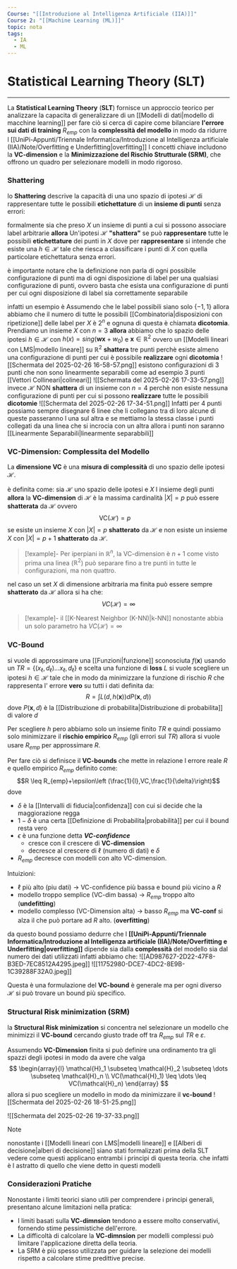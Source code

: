 ```yaml
---
Course: "[[Introduzione al Intelligenza Artificiale (IIA)]]"
Course 2: "[[Machine Learning (ML)]]"
topic: nota
tags:
  - IA
  - ML
---
```


# Statistical Learning Theory (SLT)
---
La __Statistical Learning Theory__ (__SLT__) fornisce un approccio teorico per analizzare la capacita di generalizzare di un [[Modelli di dati|modello di macchine learning]] per fare ciò  si cerca di capire come bilanciare __l'errore sui dati di training__ $R_{emp}$ con la __complessità del modello__ in modo da ridurre l [[UniPi-Appunti/Triennale Informatica/Introduzione al Intelligenza artificiale (IIA)/Note/Overfitting e Underfitting|overfitting]]
I concetti chiave includono la __VC-dimension__ e la __Minimizzazione del Rischio Strutturale (SRM)__, che offrono un quadro per selezionare modelli in modo rigoroso.


### Shattering
lo __Shattering__ descrive la capacità di una uno spazio di ipotesi $\mathcal{H}$ di rappresentare tutte le possibili __etichettature__ di un __insieme di punti__ senza errori:

formalmente sia che preso $X$ un insieme di punti a cui si possono associare label arbitrarie 
__allora__ Un'ipotesi $\mathcal{H}$ __"shattera"__ se può __rappresentare__ tutte le possibili __etichettature__ dei punti in $X$
dove per __rappresentare__ si intende che esiste una $h \in \mathcal{H}$ tale che riesca a classificare i punti di $X$ con quella particolare etichettatura senza errori.

è importante notare che la definizione non parla di ogni possibile configurazione di punti ma di ogni disposizione di label per una qualsiasi configurazione di punti, ovvero basta che esista una configurazione di punti per cui ogni disposizione di label sia correttamente separabile  

infatti un esempio è 
Assumendo che le label possibili siano solo $\{-1,1\}$ allora abbiamo che il numero di tutte le possibili [[Combinatoria|disposizioni con ripetizione]] delle label per $X$ è $2^n$ e ognuna di questa è chiamata __dicotomia__.
Prendiamo un insieme $X$ con $n=3$ __allora__ abbiamo che lo spazio delle ipotesi $h \in \mathcal{H}$ con $h(x) = sing(\mathbf{wx}+w_0)$ e $\mathbf{x} \in  \mathbb{R}^2$ ovvero un [[Modelli lineari con LMS|modello lineare]] su  $\mathbb{R}^2$ __shattera__ tre punti perchè esiste almeno una configurazione di punti per cui è possibile __realizzare__ ogni __dicotomia__
![[Schermata del 2025-02-26 16-58-57.png]]
 esistono configurazioni di $3$ punti che non sono linearmente separabili come ad esempio 3 punti [[Vettori Collineari|colineari]]
![[Schermata del 2025-02-26 17-33-57.png]]
invece $\mathcal{H}$ NON __shattera__ di  un insieme con $n=4$ perchè non esiste nessuna configurazione di punti per cui si possono __realizzare__ tutte le possibili __dicotomie__
![[Schermata del 2025-02-26 17-34-51.png]]
Infatti per $4$ punti possiamo sempre disegnare $6$ linee che li collegano tra di loro alcune di queste passeranno l una sul altra e se mettiamo la stessa classe i punti collegati da una linea che si incrocia con un altra allora i punti non saranno [[Linearmente Separabili|linearmente separabbili]]


### VC-Dimension: Complessita del Modello
La __dimensione VC__ è una __misura di complessità__ di uno spazio delle ipotesi $\mathcal{H}$. 

è definita come:
sia $\mathcal{H}$ uno spazio delle ipotesi e $X$ l insieme degli punti 
__allora__ la __VC-dimension__ di $\mathcal{H}$ è la massima cardinalità $|X| = p$ può essere __shatterata__ da $\mathcal{H}$ ovvero $$ \text{VC}(\mathcal{H}) = p \quad $$ se esiste un insieme $X$ con  $|X| = p$  __shatterato__ da $\mathcal{H}$ e non esiste un insieme $X$ con  $|X|=p+1$ __shatterato__ da $\mathcal{H}$.
>[!example]-
> Per iperpiani in $\mathbb{R}^n$, la VC-dimension è $n+1$ come visto prima una linea ($\mathbb{R}^2$) può separare fino a tre punti in tutte le configurazioni, ma non quattro.

nel caso un set $X$ di dimensione arbitraria ma finita può essere sempre __shatterato__ da $\mathcal{H}$ allora si ha che: $$VC(\mathcal{H}) = \infty$$
>[!example]-
> il [[K-Nearest Neighbor (K-NN)|k-NN]] nonostante abbia un solo parametro ha $VC(\mathcal{H}) = \infty$





### VC-Bound
si vuole di approssimare una  [[Funzioni|funzione]] sconosciuta  $f(\mathbf{x})$ usando un $TR=\{(x_\ell,d_\ell)\dots x_\ell,d_\ell\}$ e scelta una funzione di __loss__ $L$ si vuole scegliere un ipotesi $h\in \mathcal{H}$ tale che in modo da minimizzare la funzione di rischio $R$ che rappresenta l' errore __vero__ su tutti i dati definita da:$$R=\int L(d,h(\boldsymbol x))dP(\boldsymbol x,d))$$ 
 dove $P(\mathbf{x},d)$ è  la [[Distribuzione di probabilita|Distribuzione di probabilita]] di valore $d$

Per scegliere $h$ pero abbiamo solo un insieme finito  $TR$ e quindi possiamo solo minimizzare il __rischio empirico__ $R_{emp}$ (gli errori sul $TR$) allora si vuole usare $R_{emp}$ per  approssimare $R$.


Per fare ciò si definisce il __VC-bounds__ che mette in relazione l errore reale $R$ e quello empirico $R_{emp}$ definito come:$$R \leq R_{emp}+\epsilon\left (\frac{1}{l},VC,\frac{1}{\delta}\right)$$ dove 
- $\delta$ è la [[Intervalli di fiducia|confidenza]] con cui si decide che la maggiorazione regga
- $1-\delta$ è una certa [[Definizione di Probabilita|probabilità]] per cui il bound resta vero
- $\epsilon$ è una funzione detta ___VC-confidence___ 
	- cresce con il crescere di __VC-dimension__ 
	- decresce al crescere di $\ell$ (numero di dati) e $\delta$ 
-  $R_{emp}$ decresce con modelli con alto VC-dimension.

Intuizioni:
-  $\ell$ più alto (piu dati) $\rightarrow$ VC-confidence più bassa e bound più vicino a $R$
- modello troppo semplice (VC-dim bassa) $\rightarrow$ $R_{emp}$ troppo alto (__undefitting__) 
- modello complesso  (VC-Dimension alta) $\rightarrow$ basso $R_{emp}$ ma __VC-conf__ si alza il che può portare ad $R$ alto. (__overfitting__)


da questo bound possiamo dedurre che l __[[UniPi-Appunti/Triennale Informatica/Introduzione al Intelligenza artificiale (IIA)/Note/Overfitting e Underfitting|overfitting]]__ dipende sia dalla __complessità__ del modello sia dal numero dei dati utilizzati infatti abbiamo che:   ![[AD987627-2D22-47F8-B3ED-7EC8512A4295.jpeg]]
![[11752980-DCE7-4DC2-8E9B-1C39288F32A0.jpeg]]


Questa è una formulazione del __VC-bound__ è generale ma per ogni diverso $\mathcal{H}$ si può trovare un bound più specifico.  


### Structural Risk minimization (SRM)
la __Structural Risk minimization__ si concentra nel selezionare un modello che minimizzi il __VC-bound__ cercando giusto trade off tra $R_{emp}$ sul $TR$ e $\varepsilon$.


Assumendo __VC-Dimension__ finita si può definire una ordinamento tra gli spazzi degli ipotesi in modo da avere che valga $$
\begin{array}{l}
     \mathcal{H}_1 \subseteq \mathcal{H}_2 \subseteq \dots \subseteq \mathcal{H}_n \\ 
    VC(\mathcal{H}_1) \leq \dots \leq VC(\mathcal{H}_n)
\end{array}
$$
allora si puo scegliere un modello in modo da minimizzare il __vc-bound__
![[Schermata del 2025-02-26 18-51-25.png]]

![[Schermata del 2025-02-26 19-37-33.png]]


>[!note]
>nonostante i [[Modelli lineari con LMS|modelli lineare]] e [[Alberi di decisione|alberi di decisione]] siano stati formalizzati prima della SLT vedere come questi applicano entrambi i principi di questa teoria. che infatti è l astratto di quello che viene detto in questi modelli


### Considerazioni Pratiche
Nonostante i limiti teorici siano utili per comprendere i principi generali, presentano alcune limitazioni nella pratica:
- I limiti basati sulla __VC-dimnsion__ tendono a essere molto conservativi, fornendo stime pessimistiche dell'errore.
- La difficoltà di calcolare la __VC-dimnsion__ per modelli complessi può limitare l'applicazione diretta della teoria.
- La SRM è più spesso utilizzata per guidare la selezione dei modelli rispetto a calcolare stime predittive precise.